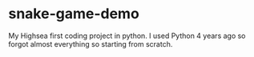 # snake-game-demo
My Highsea first coding project in python. I used Python 4 years ago so forgot almost everything so starting from scratch.
